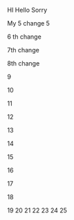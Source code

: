 
HI Hello Sorry

My 5 change  5

6 th change


7th change

8th change


9

10

11

12

13

14

15

16

17

18

19
20
21
22
23
24
25

